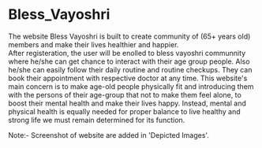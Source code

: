 # Bless_Vayoshri
The website Bless Vayoshri is built to create community of (65+ years old) members and make their lives healthier and happier.  
After registeration, the user will be enolled to bless vayoshri communnity where he/she can get chance to interact with their age group people. Also  he/she can easily follow their daily routine and routine checkups. They can book their appointment with respective doctor at any time.
This website's main concern is to make age-old people physically fit and introducing them with the persons of their age-group that not to make them feel alone, to boost their mental health and make their lives happy. Instead, mental and physical health is equally needed for proper balance to live healthy and strong life we must remain determined for its function.







Note:- Screenshot of website are added in 'Depicted Images'.
                              
 
